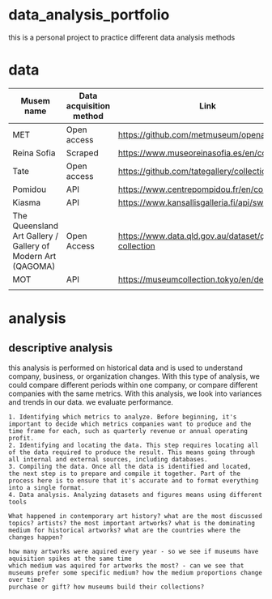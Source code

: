 # data_analysis_portfolio
this is a personal project to practice different data analysis methods

# data
| Musem name | Data acquisition method | Link |
|----------|----------|----------|
| MET| Open access| https://github.com/metmuseum/openaccess|
| Reina Sofia| Scraped| https://www.museoreinasofia.es/en/collection/|
| Tate| Open access| https://github.com/tategallery/collection|
|Pomidou|API|https://www.centrepompidou.fr/en/collections|
|Kiasma|API|https://www.kansallisgalleria.fi/api/swagger/|
|The Queensland Art Gallery / Gallery of Modern Art (QAGOMA)|Open Access|https://www.data.qld.gov.au/dataset/qagoma-collection|
|MOT|API|https://museumcollection.tokyo/en/developer/|
|||

# analysis

## descriptive analysis
this analysis is performed on historical data and is used to understand company, business, or organization changes. With this type of analysis, we could compare different periods within one company, or compare different companies with the same metrics. With this analysis, we look into variances and trends in our data. we evaluate performance. 

    1. Identifying which metrics to analyze. Before beginning, it's important to decide which metrics companies want to produce and the time frame for each, such as quarterly revenue or annual operating profit.
    2. Identifying and locating the data. This step requires locating all of the data required to produce the result. This means going through all internal and external sources, including databases.
    3. Compiling the data. Once all the data is identified and located, the next step is to prepare and compile it together. Part of the process here is to ensure that it's accurate and to format everything into a single format.
    4. Data analysis. Analyzing datasets and figures means using different tools

    What happened in contemporary art history? what are the most discussed topics? artists? the most important artworks? what is the dominating medium for historical artworks? what are the countries where the changes happen? 

    how many artworks were aquired every year - so we see if museums have aquisition spikes at the same time
    which medium was aquired for artworks the most? - can we see that museums prefer some specific medium? how the medium proportions change over time? 
    purchase or gift? how museums build their collections?
